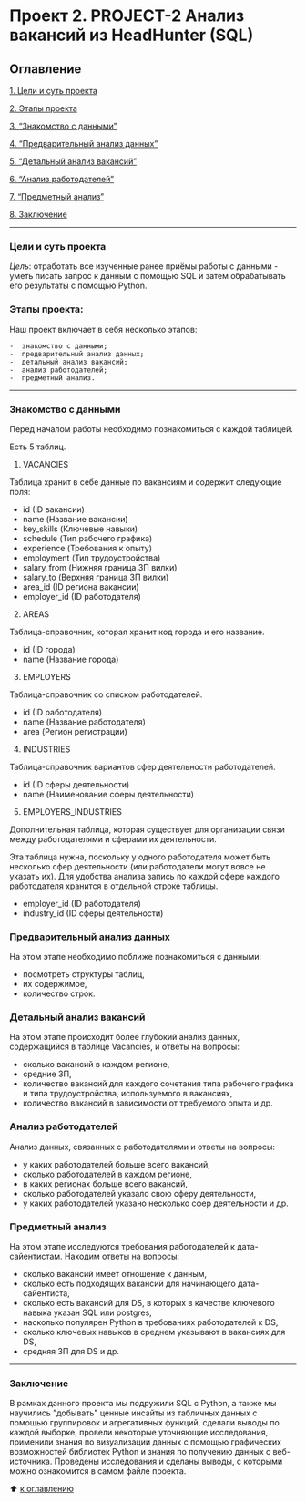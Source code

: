 # Проект 2. PROJECT-2 Анализ вакансий из HeadHunter (SQL)

## Оглавление
[1. Цели и суть проекта](#Цели-и-суть-проекта)

[2. Этапы проекта](#Этапы-проекта)

[3. “Знакомство с данными”](#Знакомство-с-данными)

[4. “Предварительный анализ данных”](#Предварительный-анализ-данных)

[5. “Детальный анализ вакансий”](#Детальный-анализ-вакансий)

[6. “Анализ работодателей”](#Анализ-работодателей)

[7. “Предметный анализ”](#Предметный-анализ)

[8. Заключение](#Заключение)


-----
### **Цели и суть проекта**

*Цель*: отработать все изученные ранее приёмы работы с данными - уметь писать запрос к данным с помощью SQL и затем обрабатывать его результаты с помощью Python.


### **Этапы проекта:**

Наш проект включает в себя несколько этапов:

    -  знакомство с данными;
    -  предварительный анализ данных;
    -  детальный анализ вакансий;
    -  анализ работодателей;
    -  предметный анализ.


---
### **Знакомство с данными**

Перед началом работы необходимо познакомиться с каждой таблицей.

Есть 5 таблиц.

1. VACANCIES

Таблица хранит в себе данные по вакансиям и содержит следующие поля:

- id           (ID вакансии)
- name         (Название вакансии)
- key_skills   (Ключевые навыки)
- schedule     (Тип рабочего графика)
- experience   (Требования к опыту)
- employment   (Тип трудоустройства)
- salary_from  (Нижняя граница ЗП вилки)
- salary_to    (Верхняя граница ЗП вилки)
- area_id      (ID региона вакансии)
- employer_id  (ID работодателя)

2. AREAS

Таблица-справочник, которая хранит код города и его название.

- id     (ID города)
- name   (Название города)

3. EMPLOYERS

Таблица-справочник со списком работодателей.

- id     (ID работодателя)
- name   (Название работодателя)
- area   (Регион регистрации)

4. INDUSTRIES

Таблица-справочник вариантов сфер деятельности работодателей.

- id    (ID сферы деятельности)
- name  (Наименование сферы деятельности)

5. EMPLOYERS_INDUSTRIES 

Дополнительная таблица, которая существует для организации связи между работодателями и сферами их деятельности.

Эта таблица нужна, поскольку у одного работодателя может быть несколько сфер деятельности (или работодатели могут вовсе не указать их). Для удобства анализа запись по каждой сфере каждого работодателя хранится в отдельной строке таблицы.

- employer_id   (ID работодателя)
- industry_id   (ID сферы деятельности)


### **Предварительный анализ данных**

На этом этапе необходимо поближе познакомиться с данными: 

- посмотреть структуры таблиц, 
- их содержимое, 
- количество строк.

### **Детальный анализ вакансий**

На этом этапе происходит более глубокий анализ данных, содержащийся в таблице Vacancies, и ответы на вопросы:

- сколько вакансий в каждом регионе,
- средние ЗП,
- количество вакансий для каждого сочетания типа рабочего графика и типа трудоустройства, используемого в вакансиях,
- количество вакансий в зависимости от требуемого опыта
и др.


### **Анализ работодателей**

Анализ данных, связанных с работодателями и ответы на вопросы:

- у каких работодателей больше всего вакансий,
- сколько работодателей в каждом регионе,
- в каких регионах больше всего вакансий,
- сколько работодателей указало свою сферу деятельности,
- у каких работодателей указано несколько сфер деятельности
и др.


### **Предметный анализ**

На этом этапе исследуются требования работодателей к дата-сайентистам. Находим ответы на вопросы:

- сколько вакансий имеет отношение к данным,
- сколько есть подходящих вакансий для начинающего дата-сайентиста,
- сколько есть вакансий для DS, в которых в качестве ключевого навыка указан SQL или postgres,
- насколько популярен Python в требованиях работодателей к DS,
- сколько ключевых навыков в среднем указывают в вакансиях для DS,
- средняя ЗП для DS
и др.


----

### **Заключение**

В рамках данного проекта мы подружили SQL c Python, а также мы научились "добывать" ценные инсайты из табличных данных с помощью группировок и агрегативных функций, сделали выводы по каждой выборке, провели некоторые уточняющие исследования, применили знания по визуализации данных с помощью графических возможностей библиотек Python и знания по получению данных с веб-источника. Проведены исследования и сделаны выводы, с которыми можно ознакомится в самом файле проекта.






:arrow_up: [к оглавлению](https://github.com/TatyanaTmf/ds_game/tree/main/project_2/README.md#Оглавление)